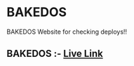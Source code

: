 # BAKEDOS
BAKEDOS Website for checking deploys!!

## BAKEDOS :- [Live Link](https://bakedos-test-2-madhavsahi.netlify.app/ "Live Link")
